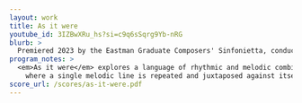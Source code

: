 ```yaml
---
layout: work
title: As it were
youtube_id: 3IZBwXRu_hs?si=c9q6sSqrg9Yb-nRG
blurb: >
  Premiered 2023 by the Eastman Graduate Composers' Sinfonietta, conducted by Serena Reuten.
program_notes: >
  <em>As it were</em> explores a language of rhythmic and melodic combinations. The work exists as a canon,
    where a single melodic line is repeated and juxtaposed against itself. In this work, the canon is crafted to draw out a variety in the resultant rhythms between pairs of voices. In each of the two pairs, each of a unique series of rhythms are used without repetition. This results in an evolving landscape of counterpoint, where the relationship between each voice is constantly changing. The melodic material of the work gradually shifts closer together in each measure, slowly revealing the similarities within each line.
score_url: /scores/as-it-were.pdf
---
```

